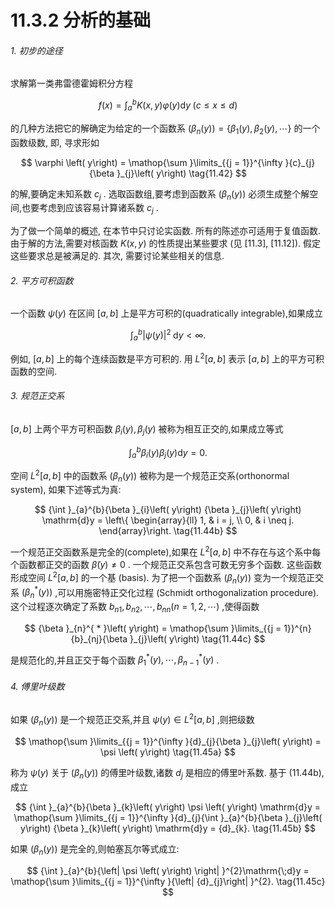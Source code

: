 # 11.3.2 分析的基础

###### 1. 初步的途径

求解第一类弗雷德霍姆积分方程

$$
f\left( x\right)  = {\int }_{a}^{b}K\left( {x, y}\right) \varphi \left( y\right) \mathrm{d}y\;\left( {c \leq  x \leq  d}\right)  \tag{11.41}
$$

的几种方法把它的解确定为给定的一个函数系 $\left( {{\beta }_{n}\left( y\right) }\right)  = \left\{  {{\beta }_{1}\left( y\right) ,{\beta }_{2}\left( y\right) ,\cdots }\right\}$ 的一个函数级数, 即, 寻求形如

$$
\varphi \left( y\right)  = \mathop{\sum }\limits_{{j = 1}}^{\infty }{c}_{j}{\beta }_{j}\left( y\right)  \tag{11.42}
$$

的解,要确定未知系数 ${c}_{j}$ . 选取函数组,要考虑到函数系 $\left( {{\beta }_{n}\left( y\right) }\right)$ 必须生成整个解空间,也要考虑到应该容易计算诸系数 ${c}_{j}$ .

为了做一个简单的概述, 在本节中只讨论实函数. 所有的陈述亦可适用于复值函数. 由于解的方法,需要对核函数 $K\left( {x, y}\right)$ 的性质提出某些要求 (见 [11.3], [11.12]). 假定这些要求总是被满足的. 其次, 需要讨论某些相关的信息.

###### 2. 平方可积函数

一个函数 $\psi \left( y\right)$ 在区间 $\left\lbrack  {a, b}\right\rbrack$ 上是平方可积的(quadratically integrable),如果成立

$$
{\int }_{a}^{b}{\left| \psi \left( y\right) \right| }^{2}\mathrm{\;d}y < \infty . \tag{11.43}
$$

例如, $\left\lbrack  {a, b}\right\rbrack$ 上的每个连续函数是平方可积的. 用 ${L}^{2}\left\lbrack  {a, b}\right\rbrack$ 表示 $\left\lbrack  {a, b}\right\rbrack$ 上的平方可积函数的空间.

###### 3. 规范正交系

$\left\lbrack  {a, b}\right\rbrack$ 上两个平方可积函数 ${\beta }_{i}\left( y\right) ,{\beta }_{j}\left( y\right)$ 被称为相互正交的,如果成立等式

$$
{\int }_{a}^{b}{\beta }_{i}\left( y\right) {\beta }_{j}\left( y\right) \mathrm{d}y = 0. \tag{11.44a}
$$

空间 ${L}^{2}\left\lbrack  {a, b}\right\rbrack$ 中的函数系 $\left( {{\beta }_{n}\left( y\right) }\right)$ 被称为是一个规范正交系(orthonormal system), 如果下述等式为真:

$$
{\int }_{a}^{b}{\beta }_{i}\left( y\right) {\beta }_{j}\left( y\right) \mathrm{d}y = \left\{  \begin{array}{ll} 1, & i = j, \\  0, & i \neq  j. \end{array}\right.  \tag{11.44b}
$$

一个规范正交函数系是完全的(complete),如果在 ${L}^{2}\left\lbrack  {a, b}\right\rbrack$ 中不存在与这个系中每个函数都正交的函数 $\widetilde{\beta }\left( y\right)  \neq  0$ . 一个规范正交系包含可数无穷多个函数. 这些函数形成空间 ${L}^{2}\left\lbrack  {a, b}\right\rbrack$ 的一个基 (basis). 为了把一个函数系 $\left( {{\beta }_{n}\left( y\right) }\right)$ 变为一个规范正交系 $\left( {{\beta }_{n}^{ * }\left( y\right) }\right)$ ,可以用施密特正交化过程 (Schmidt orthogonalization procedure). 这个过程逐次确定了系数 ${b}_{n1},{b}_{n2},\cdots ,{b}_{nn}\left( {n = 1,2,\cdots }\right)$ ,使得函数

$$
{\beta }_{n}^{ * }\left( y\right)  = \mathop{\sum }\limits_{{j = 1}}^{n}{b}_{nj}{\beta }_{j}\left( y\right)  \tag{11.44c}
$$

是规范化的,并且正交于每个函数 ${\beta }_{1}^{ * }\left( y\right) ,\cdots ,{\beta }_{n - 1}^{ * }\left( y\right)$ .

###### 4. 傅里叶级数

如果 $\left( {{\beta }_{n}\left( y\right) }\right)$ 是一个规范正交系,并且 $\psi \left( y\right)  \in  {L}^{2}\left\lbrack  {a, b}\right\rbrack$ ,则把级数

$$
\mathop{\sum }\limits_{{j = 1}}^{\infty }{d}_{j}{\beta }_{j}\left( y\right)  = \psi \left( y\right)  \tag{11.45a}
$$

称为 $\psi \left( y\right)$ 关于 $\left( {{\beta }_{n}\left( y\right) }\right)$ 的傅里叶级数,诸数 ${d}_{j}$ 是相应的傅里叶系数. 基于 (11.44b), 成立

$$
{\int }_{a}^{b}{\beta }_{k}\left( y\right) \psi \left( y\right) \mathrm{d}y = \mathop{\sum }\limits_{{j = 1}}^{\infty }{d}_{j}{\int }_{a}^{b}{\beta }_{j}\left( y\right) {\beta }_{k}\left( y\right) \mathrm{d}y = {d}_{k}. \tag{11.45b}
$$

如果 $\left( {{\beta }_{n}\left( y\right) }\right)$ 是完全的,则帕塞瓦尔等式成立:

$$
{\int }_{a}^{b}{\left| \psi \left( y\right) \right| }^{2}\mathrm{\;d}y = \mathop{\sum }\limits_{{j = 1}}^{\infty }{\left| {d}_{j}\right| }^{2}. \tag{11.45c}
$$

